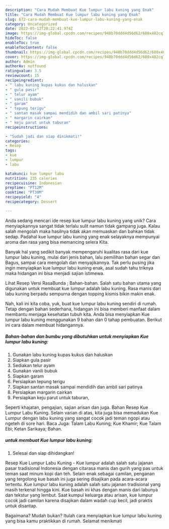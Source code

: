 ```yaml
---
description: "Cara Mudah Membuat Kue lumpur labu kuning yang Enak"
title: "Cara Mudah Membuat Kue lumpur labu kuning yang Enak"
slug: 672-cara-mudah-membuat-kue-lumpur-labu-kuning-yang-enak
category: Uncategorized
date: 2022-05-12T20:22:41.974Z
image: https://img-global.cpcdn.com/recipes/948b70ddd4d56d62/680x482cq70/kue-lumpur-labu-kuning-foto-resep-utama.jpg
hideToc: false
enableToc: true
enableTocContent: false
thumbnail: https://img-global.cpcdn.com/recipes/948b70ddd4d56d62/680x482cq70/kue-lumpur-labu-kuning-foto-resep-utama.jpg
cover: https://img-global.cpcdn.com/recipes/948b70ddd4d56d62/680x482cq70/kue-lumpur-labu-kuning-foto-resep-utama.jpg
author: Admin
authorAv: notfound
ratingvalue: 3.5
reviewcount: 15
recipeingredient:
- " labu kuning kupas kukus dan haluskan"
- " gula pasir"
- " telur ayam"
- " vanili bubuk"
- " garam"
- " tepung terigu"
- " santan masak sampai mendidih dan ambil sari patinya"
- " margarin cairkan"
- " keju parut untuk taburan"
recipeinstructions:

- "Sudah jadi dan siap dinikmati!"
categories:
- Resep
tags:
- kue
- lumpur
- labu

katakunci: kue lumpur labu 
nutrition: 235 calories
recipecuisine: Indonesian
preptime: "PT12M"
cooktime: "PT30M"
recipeyield: "4"
recipecategory: Dessert

---
```





Anda sedang mencari ide resep kue lumpur labu kuning yang unik? Cara menyiapkannya sangat tidak terlalu sulit namun tidak gampang juga. Kalau salah mengolah maka hasilnya tidak akan memuaskan dan bahkan tidak sedap. Padahal kue lumpur labu kuning yang enak selayaknya mempunyai aroma dan rasa yang bisa memancing selera Kita.





Banyak hal yang sedikit banyak mempengaruhi kualitas rasa dari kue lumpur labu kuning, mulai dari jenis bahan, lalu pemilihan bahan segar dan Bagus, sampai cara mengolah dan menyajikannya. Tak perlu pusing jika ingin menyiapkan kue lumpur labu kuning enak,      asal sudah tahu triknya maka hidangan ini bisa menjadi sajian istimewa.














Lihat Resep Versi RasaBunda ; Bahan-bahan. Salah satu bahan utama yang digunakan untuk membuat kue lumpur adalah labu kuning. Rasa manis dari labu kuning berpadu sempurna dengan topping kismis bikin makin enak.






Nah, kali ini kita coba, yuk, buat kue lumpur labu kuning sendiri di rumah. Tetap dengan bahan sederhana, hidangan ini bisa memberi manfaat dalam membantu menjaga kesehatan tubuh kita. Anda bisa menyiapkan Kue lumpur labu kuning menggunakan 9 bahan dan 0 tahap pembuatan. Berikut ini cara dalam membuat hidangannya.

<!--inarticleads1-->

##### Bahan-bahan dan bumbu yang dibutuhkan untuk menyiapkan Kue lumpur labu kuning:

1. Gunakan  labu kuning kupas kukus dan haluskan
1. Siapkan  gula pasir
1. Sediakan  telur ayam
1. Gunakan  vanili bubuk
1. Siapkan  garam
1. Persiapkan  tepung terigu
1. Siapkan  santan masak sampai mendidih dan ambil sari patinya
1. Persiapkan  margarin cairkan
1. Persiapkan  keju parut untuk taburan,


Seperti khajatan, pengajian, sajian arisan dan juga. Bahan Resep Kue Lumpur Labu Kuning. Selain varian di atas, kita juga bisa memadukan Kue Lumpur dengan labu kuning yang sangat cocok jadi teman ngopi atau ngeteh di sore hari. Baca Juga: Talam Labu Kuning; Kue Khamir; Kue Talam Ebi; Ketan Sarikaya; Bahan. 

<!--inarticleads2-->

#####  untuk membuat Kue lumpur labu kuning:


1. Selesai dan siap dihidangkan!

Resep Kue Lumpur Labu Kuning - Kue lumpur adalah salah satu jajanan pasar tradisional Indonesia dengan citarasa manis dan gurih yang pas untuk teman saat minum kopi dan teh. Selain enak sebagai camilan, penganan yang tergolong kue basah ini juga sering disajikan pada acara-acara tertentu. Kue lumpur labu kuning adalah salah satu jajanan tradisional yang masih terkenal hingga kini. Kue basah ini khas dengan manis dari labunya dan tekstur yang lembut. Saat kumpul keluarga atau arisan, kue lumpur cocok jadi camilan karena disajikan dalam wadah cup kecil, jadi praktis untuk disantap. 

Bagaimana? Mudah bukan? Itulah cara menyiapkan kue lumpur labu kuning yang bisa kamu praktikkan di rumah. Selamat menikmati
